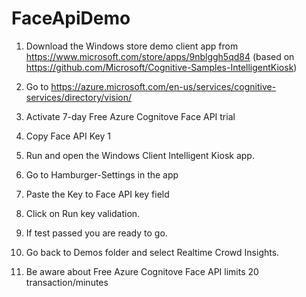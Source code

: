 # FaceApiDemo

1. Download the Windows store demo client app from https://www.microsoft.com/store/apps/9nblggh5qd84
(based on https://github.com/Microsoft/Cognitive-Samples-IntelligentKiosk)


2. Go to https://azure.microsoft.com/en-us/services/cognitive-services/directory/vision/
3. Activate 7-day Free Azure Cognitove Face API trial

4. Copy Face API Key 1
5. Run and open the Windows Client Intelligent Kiosk app.
6. Go to Hamburger-Settings in the app
7. Paste the Key to Face API key field
8. Click on Run key validation. 
9. If test passed you are ready to go.

10. Go back to Demos folder and select Realtime Crowd Insights.
11. Be aware about Free Azure Cognitove Face API limits 20 transaction/minutes
